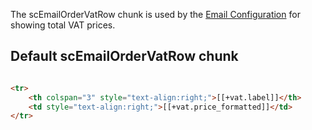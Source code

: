 The scEmailOrderVatRow chunk is used by the [Email Configuration](../Manager/Administration/Emails) for showing total VAT prices. 

## Default scEmailOrderVatRow chunk

```` html

<tr>
    <th colspan="3" style="text-align:right;">[[+vat.label]]</th>
    <td style="text-align:right;">[[+vat.price_formatted]]</td>
</tr>
````